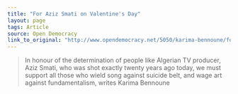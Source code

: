 ```yaml
---
title: "For Aziz Smati on Valentine's Day"
layout: page
tags: Article
source: Open Democracy
link_to_original: "http://www.opendemocracy.net/5050/karima-bennoune/for-aziz-smati-on-valentines-day"
---
```

> In honour of the determination of people like Algerian TV producer, Aziz Smati, who was shot exactly twenty years ago today, we must support all those who wield song against suicide belt, and wage art against fundamentalism, writes Karima Bennoune